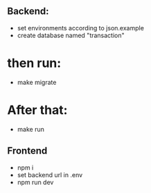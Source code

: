 ## Backend:
- set environments according to json.example
- create database named "transaction"
# then run:
- make migrate
# After that:
- make run

## Frontend
- npm i
- set backend url in .env
- npm run dev
